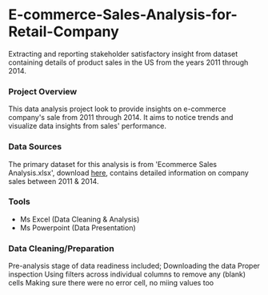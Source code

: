 # E-commerce-Sales-Analysis-for-Retail-Company
Extracting and reporting stakeholder satisfactory insight from dataset containing details of product sales in the US from the years 2011 through 2014.

### Project Overview
This data analysis project look to provide insights on e-commerce company's sale from 2011 through 2014. It aims to notice trends and visualize data insights from sales' performance.

### Data Sources
The primary dataset for this analysis is from 'Ecommerce Sales Analysis.xlsx', download [here](https://docs.google.com/spreadsheets/d/1L6aBX0uNlzKiJb7JHdkNUile18s9CI4r/edit?gid=1589100670#gid=1589100670), contains detailed information on company sales between 2011 & 2014.

### Tools
- Ms Excel  (Data Cleaning & Analysis)
- Ms Powerpoint  (Data Presentation)

### Data Cleaning/Preparation
Pre-analysis stage of data readiness included;
Downloading the data
Proper inspection
Using filters across individual columns to remove any (blank) cells
Making sure there were no error cell, no miing values too
